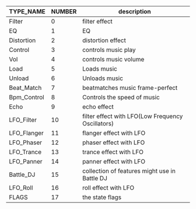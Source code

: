 | TYPE_NAME   | NUMBER | description                                       |
| ----------- | ------ | ------------------------------------------------- |
| Filter      | 0      | filter effect                                     |
| EQ          | 1      | EQ                                                |
| Distortion  | 2      | distortion effect                                 |
| Control     | 3      | controls music play                               |
| Vol         | 4      | controls music volume                             |
| Load        | 5      | Loads music                                       |
| Unload      | 6      | Unloads music                                     |
| Beat_Match  | 7      | beatmatches music frame-perfect                   |
| Bpm_Control | 8      | Controls the speed of music                       |
| Echo        | 9      | echo effect                                       |
| LFO_Filter  | 10     | filter effect with LFO(Low Frequency Oscillators) |
| LFO_Flanger | 11     | flanger effect with LFO                           |
| LFO_Phaser  | 12     | phaser effect with LFO                            |
| LFO_Trance  | 13     | trance effect with LFO                            |
| LFO_Panner  | 14     | panner effect with LFO                            |
| Battle_DJ   | 15     | collection of features might use in Battle DJ     |
| LFO_Roll    | 16     | roll effect with LFO                              |
| FLAGS       | 17     | the state flags                                   |
